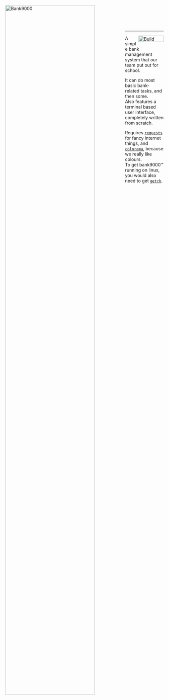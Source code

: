 <img align="left" width=75% alt="Bank9000" src="https://user-images.githubusercontent.com/34541656/71777752-5d186300-2fca-11ea-9766-49d13cabc413.png">
<br/><br/>
<br/><br/>

----

[<img align="right" width="81" height="20" alt="Build Status" src="https://api.travis-ci.com/weakit/comp-project.svg?token=AzkJzGBuqpKzByqVwxUe&branch=master">](https://travis-ci.com/weakit/comp-project)

A simple bank management system that our team put out for school.

It can do most basic bank-related tasks, and then some. \
Also features a terminal based user interface, completely written from scratch.

Requires [`requests`](https://pypi.org/project/requests/) for fancy internet things, and [`colorama`](https://pypi.org/project/colorama/), because we really like colours. \
To get bank9000™ running on linux, you would also need to get [`getch`](https://pypi.org/project/getch/).
